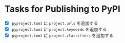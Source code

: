 # Tasks for Publishing to PyPI

- [x] `pyproject.toml` に `project.urls` を追加する
- [x] `pyproject.toml` に `project.keywords` を追加する
- [x] `pyproject.toml` に `project.classifiers` を追加する
